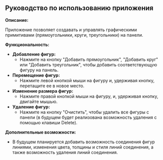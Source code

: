##  Руководство по использованию приложения

**Описание:**

Приложение позволяет создавать и управлять графическими примитивами (прямоугольники, круги, треугольники) на панели.

**Функциональность:**

* **Добавление фигур:**
    - Нажмите на кнопку "Добавить прямоугольник", "Добавить круг" или "Добавить треугольник", чтобы добавить соответствующую фигуру на панель.
* **Перемещение фигур:**
    - Нажмите левой кнопкой мыши на фигуру и, удерживая кнопку, перетащите ее в новое место.
* **Изменение размера фигур:**
    - Нажмите правой кнопкой мыши на фигуру, и, удерживая кнопку, двигайте мышью.
* **Удаление фигур:**
    - Нажмите на кнопку "Очистить", чтобы удалить все фигуры с панели (в будущем будет реализована возможность удаления с помощью клавиши Delete).

**Дополнительные возможности:**

-  В будущем планируется добавить возможность соединения фигур линиями, изменения цвета, толщины и стиля линий соединения, а также возможность удаления линий соединения.
